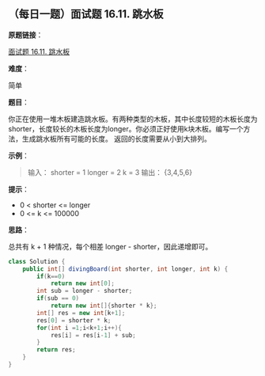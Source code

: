 ## （每日一题）面试题 16.11. 跳水板

**原题链接**：

[面试题 16.11. 跳水板](https://leetcode-cn.com/problems/diving-board-lcci/)

**难度**：

简单

**题目**：

你正在使用一堆木板建造跳水板。有两种类型的木板，其中长度较短的木板长度为shorter，长度较长的木板长度为longer。你必须正好使用k块木板。编写一个方法，生成跳水板所有可能的长度。
返回的长度需要从小到大排列。

**示例**：

>输入：
shorter = 1
longer = 2
k = 3
输出： {3,4,5,6}

**提示**：

* 0 < shorter <= longer
* 0 <= k <= 100000

**思路**：

总共有 k + 1 种情况，每个相差 longer - shorter，因此递增即可。

```java
class Solution {
    public int[] divingBoard(int shorter, int longer, int k) {
    	if(k==0)
    		return new int[0];
        int sub = longer - shorter;
        if(sub == 0)
            return new int[]{shorter * k};
    	int[] res = new int[k+1];
    	res[0] = shorter * k;
    	for(int i =1;i<k+1;i++){
    		res[i] = res[i-1] + sub;
    	}
    	return res;
    }
}
```